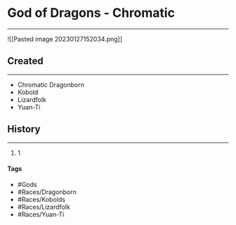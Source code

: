# God of Dragons - Chromatic
---
![[Pasted image 20230127152034.png]]

## Created
---
- Chromatic Dragonborn
- Kobold
- Lizardfolk
- Yuan-Ti

## History
---
1. 1

#### Tags  
- #Gods 
- #Races/Dragonborn 
- #Races/Kobolds 
- #Races/Lizardfolk 
- #Races/Yuan-Ti